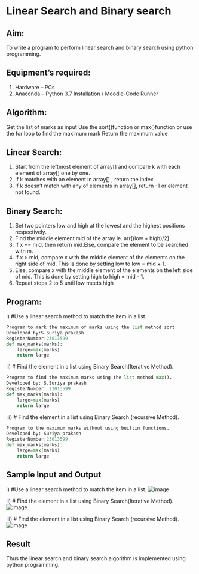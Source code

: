 # Linear Search and Binary search
## Aim:
To write a program to perform linear search and binary search using python programming.
## Equipment’s required:
1.	Hardware – PCs
2.	Anaconda – Python 3.7 Installation / Moodle-Code Runner
## Algorithm:
Get the list of marks as input
Use the sort()function or max()function or use the for loop to find the maximum mark
Return the maximum value
## Linear Search:
1.	Start from the leftmost element of array[] and compare k with each element of array[] one by one.
2.	If k matches with an element in array[] , return the index.
3.	If k doesn’t match with any of elements in array[], return -1 or element not found.
## Binary Search:
1.	Set two pointers low and high at the lowest and the highest positions respectively.
2.	Find the middle element mid of the array ie. arr[(low + high)/2]
3.	If x == mid, then return mid.Else, compare the element to be searched with m.
4.	If x > mid, compare x with the middle element of the elements on the right side of mid. This is done by setting low to low = mid + 1.
5.	Else, compare x with the middle element of the elements on the left side of mid. This is done by setting high to high = mid - 1.
6.	Repeat steps 2 to 5 until low meets high
## Program:
i)	#Use a linear search method to match the item in a list.
```python
Program to mark the maximum of marks using the list method sort
Developed by:S.Suriya prakash 
RegisterNumber:23013599 
def max_marks(marks):
    large=max(marks)
    return large
```
ii)	# Find the element in a list using Binary Search(Iterative Method).
```python
Program to find the maximum marks using the list method max().
Developed by: S.Suriya prakash
RegisterNumber: 23013599
def max_marks(marks):
    large=max(marks)
    return large
```
iii)	# Find the element in a list using Binary Search (recursive Method).
```python
Program to the maximum marks without using builtin functions.
Developed by: Suriya prakash
RegisterNumber:23013599 
def max_marks(marks):
    large=max(marks)
    return large
```
## Sample Input and Output
i)	#Use a linear search method to match the item in a list.
![image](https://github.com/arulsuriyalokeshy/Search-Algorithm/assets/149130151/0702d380-e184-4a0e-8666-3ebf84c61f66)

ii)	# Find the element in a list using Binary Search(Iterative Method).
![image](https://github.com/arulsuriyalokeshy/Search-Algorithm/assets/149130151/6abee2ea-2267-46e2-b73c-e1c66954ae8a)

iii)	# Find the element in a list using Binary Search (recursive Method).
![image](https://github.com/arulsuriyalokeshy/Search-Algorithm/assets/149130151/77223a19-59c6-4918-9b8c-1a6391e23eb9)

## Result
Thus the linear search and binary search algorithm is implemented using python programming.
